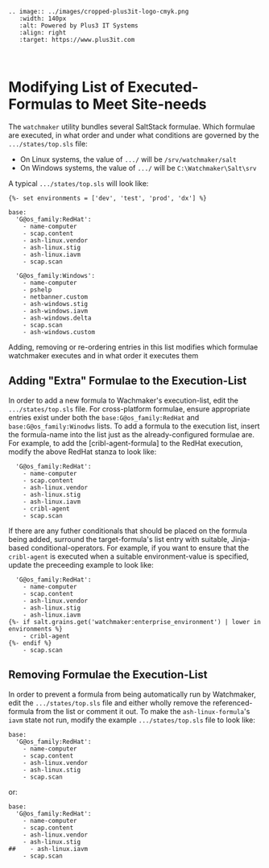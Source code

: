 ```{eval-rst}
.. image:: ../images/cropped-plus3it-logo-cmyk.png
   :width: 140px
   :alt: Powered by Plus3 IT Systems
   :align: right
   :target: https://www.plus3it.com
```
<br>

# Modifying List of Executed-Formulas to Meet Site-needs

The `watchmaker` utility bundles several SaltStack formulae. Which formulae are executed, in what order and under what conditions are governed by the `.../states/top.sls` file:

- On Linux systems, the value of `.../` will be `/srv/watchmaker/salt`
- On Windows systems, the value of `.../` will be `C:\Watchmaker\Salt\srv`

A typical `.../states/top.sls` will look like:

```
{%- set environments = ['dev', 'test', 'prod', 'dx'] %}

base:
  'G@os_family:RedHat':
    - name-computer
    - scap.content
    - ash-linux.vendor
    - ash-linux.stig
    - ash-linux.iavm
    - scap.scan

  'G@os_family:Windows':
    - name-computer
    - pshelp
    - netbanner.custom
    - ash-windows.stig
    - ash-windows.iavm
    - ash-windows.delta
    - scap.scan
    - ash-windows.custom
```

Adding, removing or re-ordering entries in this list modifies which formulae watchmaker executes and in what order it executes them

## Adding "Extra" Formulae to the Execution-List

In order to add a new formula to Wachmaker's execution-list, edit the `.../states/top.sls` file. For cross-platform formulae, ensure appropriate entries exist under both the `base:G@os_family:RedHat` and `base:G@os_family:Winodws` lists. To add a formula to the execution list, insert the formula-name into the list just as the already-configured formulae are. For example, to add the [cribl-agent-formula] to the RedHat execution, modify the above RedHat stanza to look like:

```
  'G@os_family:RedHat':
    - name-computer
    - scap.content
    - ash-linux.vendor
    - ash-linux.stig
    - ash-linux.iavm
    - cribl-agent
    - scap.scan
```

If there are any futher conditionals that should be placed on the formula being added, surround the target-formula's list entry with suitable, Jinja-based conditional-operators. For example, if you want to ensure that the `cribl-agent` is executed when a suitable environment-value is specified, update the preceeding example to look like:

```
  'G@os_family:RedHat':
    - name-computer
    - scap.content
    - ash-linux.vendor
    - ash-linux.stig
    - ash-linux.iavm
{%- if salt.grains.get('watchmaker:enterprise_environment') | lower in environments %}
    - cribl-agent
{%- endif %}
    - scap.scan
```

## Removing Formulae the Execution-List

In order to prevent a formula from being automatically run by Watchmaker, edit the `.../states/top.sls` file and either wholly remove the referenced-formula from the list or comment it out. To make the `ash-linux-formula`'s `iavm` state not run, modify the example `.../states/top.sls` file to look like:

```
base:
  'G@os_family:RedHat':
    - name-computer
    - scap.content
    - ash-linux.vendor
    - ash-linux.stig
    - scap.scan
```

or:

```
base:
  'G@os_family:RedHat':
    - name-computer
    - scap.content
    - ash-linux.vendor
    - ash-linux.stig
##    - ash-linux.iavm
    - scap.scan
```
